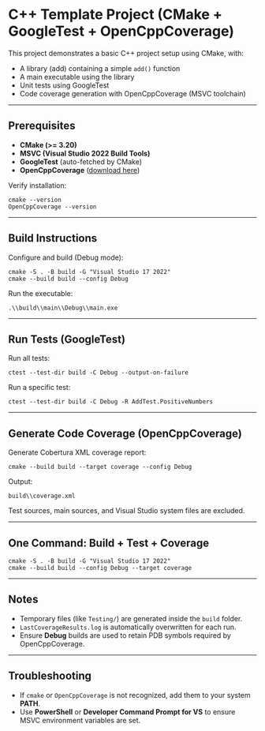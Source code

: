 # C++ Template Project (CMake + GoogleTest + OpenCppCoverage)

This project demonstrates a basic C++ project setup using CMake, with:
- A library (add) containing a simple `add()` function
- A main executable using the library
- Unit tests using GoogleTest
- Code coverage generation with OpenCppCoverage (MSVC toolchain)

---
## Prerequisites
- **CMake (>= 3.20)**
- **MSVC (Visual Studio 2022 Build Tools)**
- **GoogleTest** (auto-fetched by CMake)
- **OpenCppCoverage** ([download here](https://github.com/OpenCppCoverage/OpenCppCoverage/releases))

Verify installation:
```
cmake --version
OpenCppCoverage --version
```

---
## Build Instructions
Configure and build (Debug mode):
```
cmake -S . -B build -G "Visual Studio 17 2022"
cmake --build build --config Debug
```

Run the executable:
```
.\\build\\main\\Debug\\main.exe
```

---
## Run Tests (GoogleTest)
Run all tests:
```
ctest --test-dir build -C Debug --output-on-failure
```

Run a specific test:
```
ctest --test-dir build -C Debug -R AddTest.PositiveNumbers
```

---
## Generate Code Coverage (OpenCppCoverage)
Generate Cobertura XML coverage report:
```
cmake --build build --target coverage --config Debug
```

Output:
```
build\\coverage.xml
```

Test sources, main sources, and Visual Studio system files are excluded.

---
## One Command: Build + Test + Coverage
```
cmake -S . -B build -G "Visual Studio 17 2022"
cmake --build build --config Debug --target coverage
```

---
## Notes
- Temporary files (like `Testing/`) are generated inside the `build` folder.
- `LastCoverageResults.log` is automatically overwritten for each run.
- Ensure **Debug** builds are used to retain PDB symbols required by OpenCppCoverage.

---
## Troubleshooting
- If `cmake` or `OpenCppCoverage` is not recognized, add them to your system **PATH**.
- Use **PowerShell** or **Developer Command Prompt for VS** to ensure MSVC environment variables are set.
